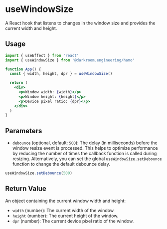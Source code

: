 # useWindowSize

A React hook that listens to changes in the window size and provides the current width and height.

## Usage

```jsx
import { useEffect } from 'react'
import { useWindowSize } from '@darkroom.engineering/hamo'

function App() {
  const { width, height, dpr } = useWindowSize()

  return (
    <div>
      <p>Window width: {width}</p>
      <p>Window height: {height}</p>
      <p>Device pixel ratio: {dpr}</p>
    </div>
  )
}
```

## Parameters

- `debounce` (optional, default: `500`): The delay (in milliseconds) before the window resize event is processed. This helps to optimize performance by reducing the number of times the callback function is called during resizing. Alternatively, you can set the global `useWindowSize.setDebounce` function to change the default debounce delay.

```jsx
useWindowSize.setDebounce(500)
```

## Return Value

An object containing the current window width and height:

- `width` (number): The current width of the window.
- `height` (number): The current height of the window.
- `dpr` (number): The current device pixel ratio of the window.
